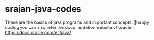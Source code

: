 # srajan-java-codes

These are the basics of java programs and important concepts.
🤩happy coding
you can also refer the documentation website of oracle 
https://docs.oracle.com/en/java/
